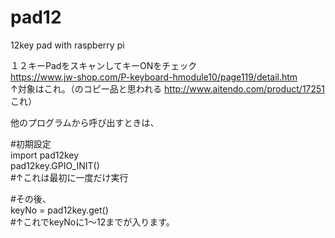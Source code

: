 # pad12
12key pad with raspberry pi

１２キーPadをスキャンしてキーONをチェック  
https://www.jw-shop.com/P-keyboard-hmodule10/page119/detail.htm  
↑対象はこれ。（のコピー品と思われる http://www.aitendo.com/product/17251 これ）  

他のプログラムから呼び出すときは、  

 #初期設定  
 import pad12key  
 pad12key.GPIO_INIT()  
 #↑これは最初に一度だけ実行  

 #その後、  
 keyNo = pad12key.get()  
 #↑これでkeyNoに1～12までが入ります。
